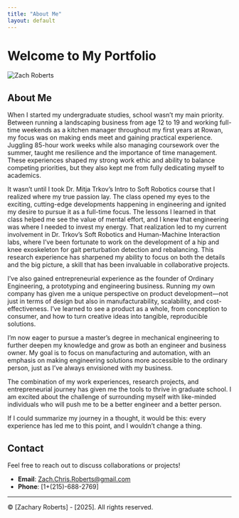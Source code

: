 ```yaml
---
title: "About Me"
layout: default
---
```


# Welcome to My Portfolio

![Zach Roberts](_site\assets\images\thumbsUP.png)



## About Me
When I started my undergraduate studies, school wasn’t my main priority. Between running a landscaping business from age 12 to 19 and working full-time weekends as a kitchen manager throughout my first years at Rowan, my focus was on making ends meet and gaining practical experience. Juggling 85-hour work weeks while also managing coursework over the summer, taught me resilience and the importance of time management. These experiences shaped my strong work ethic and ability to balance competing priorities, but they also kept me from fully dedicating myself to academics.

It wasn’t until I took Dr. Mitja Trkov’s Intro to Soft Robotics course that I realized where my true passion lay. The class opened my eyes to the exciting, cutting-edge developments happening in engineering and ignited my desire to pursue it as a full-time focus. The lessons I learned in that class helped me see the value of mental effort, and I knew that engineering was where I needed to invest my energy. That realization led to my current involvement in Dr. Trkov’s Soft Robotics and Human-Machine Interaction labs, where I’ve been fortunate to work on the development of a hip and knee exoskeleton for gait perturbation detection and rebalancing. This research experience has sharpened my ability to focus on both the details and the big picture, a skill that has been invaluable in collaborative projects.

I’ve also gained entrepreneurial experience as the founder of Ordinary Engineering, a prototyping and engineering business. Running my own company has given me a unique perspective on product development—not just in terms of design but also in manufacturability, scalability, and cost-effectiveness. I’ve learned to see a product as a whole, from conception to consumer, and how to turn creative ideas into tangible, reproducible solutions.

I’m now eager to pursue a master’s degree in mechanical engineering to further deepen my knowledge and grow as both an engineer and business owner. My goal is to focus on manufacturing and automation, with an emphasis on making engineering solutions more accessible to the ordinary person, just as I’ve always envisioned with my business.

The combination of my work experiences, research projects, and entrepreneurial journey has given me the tools to thrive in graduate school. I am excited about the challenge of surrounding myself with like-minded individuals who will push me to be a better engineer and a better person.

If I could summarize my journey in a thought, it would be this: every experience has led me to this point, and I wouldn’t change a thing.


## Contact

Feel free to reach out to discuss collaborations or projects!

- **Email**: [Zach.Chris.Roberts@gmail.com](mailto:zach.chris.roberts@gmail.com)
- **Phone**: [1+(215)-688-2769]
---

&copy; [Zachary Roberts] - [2025]. All rights reserved.
